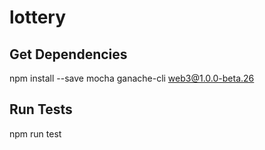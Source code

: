 # lottery
## Get Dependencies
npm install --save mocha ganache-cli web3@1.0.0-beta.26

## Run Tests
npm run test